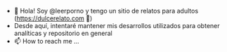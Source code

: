 - 👋 Hola! Soy @leerporno y tengo un sitio de relatos para adultos (https://dulcerelato.com 👀)
- Desde aquí, intentaré mantener mis desarrollos utilizados para obtener analíticas y repositorio en general
- 📫 How to reach me ...

<!---
leerporno/leerporno is a ✨ special ✨ repository because its `README.md` (this file) appears on your GitHub profile.
You can click the Preview link to take a look at your changes.
--->
